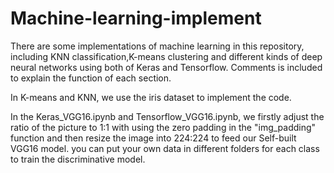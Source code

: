# Machine-learning-implement
There are some implementations of machine learning in this repository, including KNN classification,K-means clustering and different kinds of deep neural networks using both of Keras and Tensorflow. Comments is included to explain the function of each section.

In K-means and KNN, we use the iris dataset to implement the code.

In the Keras_VGG16.ipynb and Tensorflow_VGG16.ipynb, we firstly adjust the ratio of the picture to 1:1 with using the zero padding in the "img_padding" function and then resize the image into 224:224 to feed our Self-built VGG16 model. you can put your own data in different folders for each class to train the discriminative model.
